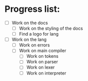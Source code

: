 # Progress list:
- [ ] Work on the docs
  - [ ] Work on the styling of the docs
  - [ ] Find a logo for lang
- [ ] Work on the lang
  - [ ] Work on errors
  - [ ] Work on main compiler
    - [ ] Work on tokens
    - [ ] Work on parser
    - [ ] Work on lexer
    - [ ] Work on interpreter
